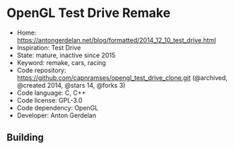 # OpenGL Test Drive Remake

- Home: https://antongerdelan.net/blog/formatted/2014_12_10_test_drive.html
- Inspiration: Test Drive
- State: mature, inactive since 2015
- Keyword: remake, cars, racing
- Code repository: https://github.com/capnramses/opengl_test_drive_clone.git (@archived, @created 2014, @stars 14, @forks 3)
- Code language: C, C++
- Code license: GPL-3.0
- Code dependency: OpenGL
- Developer: Anton Gerdelan

## Building
